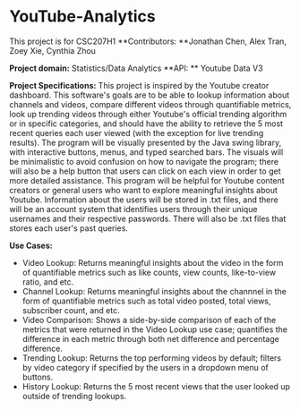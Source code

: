 # YouTube-Analytics

This project is for CSC207H1
**Contributors: **Jonathan Chen, Alex Tran, Zoey Xie, Cynthia Zhou

**Project domain:** Statistics/Data Analytics
**API: ** Youtube Data V3

**Project Specifications:**
This project is inspired by the Youtube creator dashboard. This software's goals are to be able to lookup information about channels and videos, compare different videos through quantifiable metrics, look up trending videos through either Youtube's official trending algorithm or in specific categories, and should have the ability to retrieve the 5 most recent queries each user viewed (with the exception for live trending results). 
The program will be visually presented by the Java swing library, with interactive buttons, menus, and typed searched bars. The visuals will be minimalistic to avoid confusion on how to navigate the program; there will also be a help button that users can click on each view in order to get more detailed assistance. 
This program will be helpful for Youtube content creators or general users who want to explore meaningful insights about Youtube. 
Information about the users will be stored in .txt files, and there will be an account system that identifies users through their unique usernames and their respective passwords. There will also be .txt files that stores each user's past queries. 

**Use Cases:**
- Video Lookup:
  Returns meaningful insights about the video in the form of quantifiable metrics such as like counts, view counts, like-to-view ratio, and etc.
- Channel Lookup:
    Returns meaningful insights about the channnel in the form of quantifiable metrics such as total video posted, total views, subscriber count, and etc.
- Video Comparison:
    Shows a side-by-side comparison of each of the metrics that were returned in the Video Lookup use case; quantifies the difference in each metric through both net difference and percentage difference.
- Trending Lookup:
    Returns the top performing videos by default; filters by video category if specified by the users in a dropdown menu of buttons. 
- History Lookup:
    Returns the 5 most recent views that the user looked up outside of trending lookups.
